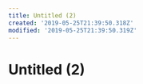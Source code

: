 ```yaml
---
title: Untitled (2)
created: '2019-05-25T21:39:50.318Z'
modified: '2019-05-25T21:39:50.319Z'
---
```


# Untitled (2)
